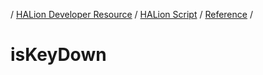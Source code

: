 / [HALion Developer Resource](../..//HALion-Developer-Resource.md) / [HALion Script](./HALion-Script.md) / [Reference](./Reference.md) /

# isKeyDown
